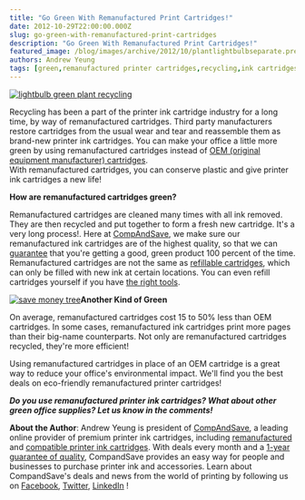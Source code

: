```yaml
---
title: "Go Green With Remanufactured Print Cartridges!"
date: 2012-10-29T22:00:00.000Z
slug: go-green-with-remanufactured-print-cartridges
description: "Go Green With Remanufactured Print Cartridges!"
featured_image: /blog/images/archive/2012/10/plantlightbulbseparate.preview_COLOURBOX3675939copy.jpg
authors: Andrew Yeung
tags: [green,remanufactured printer cartridges,recycling,ink cartridges]
---
```


[![lightbulb green plant recycling](/blog/images/plant-lightbulb-separate.jpg "lightbulb green plant recycling")](/blog/images/plant-lightbulb-separate.jpg)

Recycling has been a part of the printer ink cartridge industry for a long time, by way of remanufactured cartridges. Third party manufacturers restore cartridges from the usual wear and tear and reassemble them as brand-new printer ink cartridges. You can make your office a little more green by using remanufactured cartridges instead of [OEM (original equipment manufacturer) cartridges](https://blog.compandsave.com/2011/10/best-online-availability-and-prices-on.html).   
With remanufactured cartridges, you can conserve plastic and give printer ink cartridges a new life!

**How are remanufactured cartridges green?**

Remanufactured cartridges are cleaned many times with all ink removed. They are then recycled and put together to form a fresh new cartridge. It's a very long process!. Here at [CompAndSave](https://www.compandsave.com/), we make sure our remanufactured ink cartridges are of the highest quality, so that we can [guarantee](https://www.compandsave.com/help) that you're getting a good, green product 100 percent of the time.  
Remanufactured cartridges are not the same as [refillable cartridges](https://www.compandsave.com/ink-refill-bulk-ink/color-3x30ml), which can only be filled with new ink at certain locations. You can even refill cartridges yourself if you have [the right tools](https://www.compandsave.com/ink-refill-bulk-ink/black-3x30ml).  
  
[![save money tree](/blog/images/money-tree.jpeg "save money tree")](/blog/images/money-tree.jpeg)**Another Kind of Green**

On average, remanufactured cartridges cost 15 to 50% less than OEM cartridges. In some cases, remanufactured ink cartridges print more pages than their big-name counterparts. Not only are remanufactured cartridges recycled, they're more efficient!

Using remanufactured cartridges in place of an OEM cartridge is a great way to reduce your office's environmental impact. We'll find you the best deals on eco-friendly remanufactured printer cartridges!

**_Do you use remanufactured printer ink cartridges? What about other green office supplies? Let us know in the comments!_**  
  
**About the Author**: Andrew Yeung is president of [CompAndSave](https://www.compandsave.com/), a leading online provider of premium printer ink cartridges, including [remanufactured](https://www.compandsave.com/help) and [compatible printer ink cartridges](https://www.compandsave.com/help). With deals every month and a [1-year guarantee of quality](https://www.compandsave.com/help), CompandSave provides an easy way for people and businesses to purchase printer ink and accessories. Learn about CompandSave's deals and news from the world of printing by following us on [Facebook](https://www.facebook.com/compandsave.ink), [Twitter](https://twitter.com/compandsave), [LinkedIn](https://www.linkedin.com) !